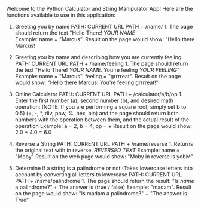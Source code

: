 Welcome to the Python Calculator and String Manipulator App! Here are the functions available to use in this application:
    
  1.   Greeting you by name
        PATH: CURRENT URL PATH + /name/
            1. The page should return the text \"Hello There! *YOUR NAME*      
                Example: name = "Marcus". 
                    Result on the page would show: "Hello there Marcus!
 
  2.  Greeting you by name and describing how you are currently feeling
        PATH: CURRENT URL PATH + /name/feeling
            1. The page should return the text "Hello There! *YOUR NAME*. You're feeling *YOUR FEELING*"
                Example: name = "Marcus", feeling = "grrrreat". 
                    Result on the page would show: "Hello there Marcus! You're feeling grrrreat!"
    
  3.  Online Calculator 
        PATH: CURRENT URL PATH + /calculator/a/b/op
            1. Enter the first number (a), second number (b), and desired math operation:
            (NOTE: If you are performing a square root, simply set b to 0.5)
            (+, -, *, div, pow, %, hex, bin) and the page should return both numbers with the operation between them, and the actual result of the operation
                Example: a = 2, b = 4, op = +
                    Result on the page would show: 2.0 + 4.0 = 6.0
    
  4.  Reverse a String
        PATH: CURRENT URL PATH + /name/reverse
            1. Returns the original text with in reverse: *REVERSED TEXT* 
                Example: name = "Moby" 
                    Result on the web page would show: "Moby in reverse is yobM"

  5.  Determine if a string is a palindrome or not (Takes lowercase letters into account by converting all letters to lowercase
        PATH: CURRENT URL PATH + /name/palindrome
            1. The page should return the result: "Is *name* a palindrome?" + 
               The answer is (true / false)
                Example: "madam".
                    Result on the page would show: "Is madam a palindrome?" + "The answer is True"

